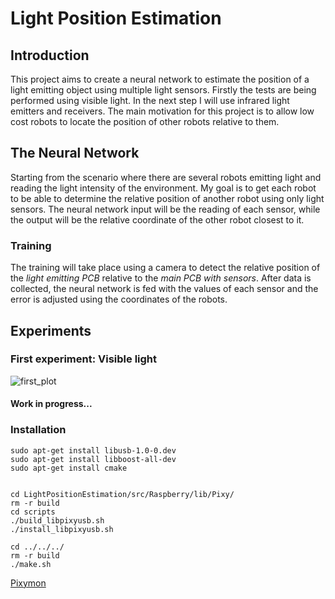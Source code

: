 # Light Position Estimation

## Introduction
This project aims to create a neural network to estimate the position of a light emitting object using multiple light sensors.
Firstly the tests are being performed using visible light. In the next step I will use infrared light emitters and receivers.
The main motivation for this project is to allow low cost robots to locate the position of other robots relative to them.

## The Neural Network
Starting from the scenario where there are several robots emitting light and reading the light intensity of the environment. My goal is to get each robot to be able to determine the relative position of another robot using only light sensors. The neural network input will be the reading of each sensor, while the output will be the relative coordinate of the other robot closest to it.

### Training
The training will take place using a camera to detect the relative position of the _light emitting PCB_ relative to the _main PCB with sensors_. After data is collected, the neural network is fed with the values of each sensor and the error is adjusted using the coordinates of the robots.

## Experiments
### First experiment: Visible light
![first_plot](brenocq.github.com/LightPositionEstimation/assets/image.jpg)
#### Work in progress...


### Installation
```
sudo apt-get install libusb-1.0-0.dev
sudo apt-get install libboost-all-dev
sudo apt-get install cmake


cd LightPositionEstimation/src/Raspberry/lib/Pixy/
rm -r build
cd scripts
./build_libpixyusb.sh
./install_libpixyusb.sh

cd ../../../
rm -r build
./make.sh
```

[Pixymon](https://docs.pixycam.com/wiki/doku.php?id=wiki:v1:installing_pixymon_on_linux)
